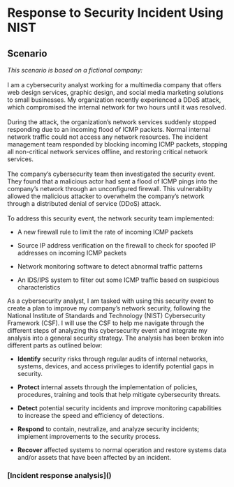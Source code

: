 <h1> Response to Security Incident Using NIST</h1>
<h2>Scenario</h2>
<I>This scenario is based on a fictional company:</I>
<br /><br />
I am a cybersecurity analyst working for a multimedia company that offers web design services, graphic design, and social media marketing solutions to small businesses. My organization recently experienced a DDoS attack, which compromised the internal network for two hours until it was resolved.
<br /><br />
During the attack, the organization’s network services suddenly stopped responding due to an incoming flood of ICMP packets. Normal internal network traffic could not access any network resources. The incident management team responded by blocking incoming ICMP packets, stopping all non-critical network services offline, and restoring critical network services. 
<br /><br />
The company’s cybersecurity team then investigated the security event. They found that a malicious actor had sent a flood of ICMP pings into the company’s network through an unconfigured firewall. This vulnerability allowed the malicious attacker to overwhelm the company’s network through a distributed denial of service (DDoS) attack. 
<br /><br />
To address this security event, the network security team implemented: 

- A new firewall rule to limit the rate of incoming ICMP packets

- Source IP address verification on the firewall to check for spoofed IP addresses on incoming ICMP packets

- Network monitoring software to detect abnormal traffic patterns

- An IDS/IPS system to filter out some ICMP traffic based on suspicious characteristics

As a cybersecurity analyst, I am tasked with using this security event to create a plan to improve my company’s network security, following the National Institute of Standards and Technology (NIST) Cybersecurity Framework (CSF). I will use the CSF to help me navigate through the different steps of analyzing this cybersecurity event and integrate my analysis into a general security strategy. The analysis has been broken into different parts as outlined below:

- <b>Identify</b> security risks through regular audits of internal networks, systems, devices, and access privileges to identify potential gaps in security. 

- <b>Protect</b> internal assets through the implementation of policies, procedures, training and tools that help mitigate cybersecurity threats. 

- <b>Detect</b> potential security incidents and improve monitoring capabilities to increase the speed and efficiency of detections. 

- <b>Respond</b> to contain, neutralize, and analyze security incidents; implement improvements to the security process. 

- <b>Recover</b> affected systems to normal operation and restore systems data and/or assets that have been affected by an incident. 

<h3>[Incident response analysis]()</h3>
